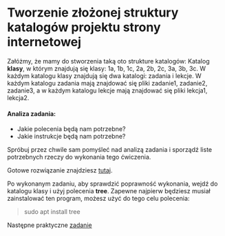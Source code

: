 # Tworzenie złożonej struktury katalogów projektu strony internetowej

Załóżmy, że mamy do stworzenia taką oto strukture katalogów:
Katalog **klasy**, w którym znajdują się klasy: 1a, 1b, 1c, 2a, 2b, 2c, 3a, 3b, 3c.
W każdym katalogu klasy znajdują się dwa katalogi: zadania i lekcje. W każdym katalogu zadania mają znajdować się pliki zadanie1, zadanie2, zadanie3, a w każdym katalogu lekcje mają znajdować się pliki lekcja1, lekcja2. 

#### Analiza zadania:

* Jakie polecenia będą nam potrzebne?
* Jakie instrukcje będą nam potrzebne?

Spróbuj przez chwile sam pomyśleć nad analizą zadania i sporządź liste potrzebnych rzeczy do wykonania tego ćwiczenia.

Gotowe rozwiązanie znajdziesz [tutaj]().

Po wykonanym zadaniu, aby sprawdzić poprawność wykonania, wejdź do katalogu klasy i użyj polecenia **tree**. Zapewne najpierw będziesz musiał zainstalować ten program, możesz użyć do tego celu polecenia:

> sudo apt install tree

Następne praktyczne [zadanie](https://github.com/wojtek2kdev/Bash-lesson/blob/master/Practice_02.md)
